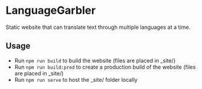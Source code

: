 # LanguageGarbler

Static website that can translate text through multiple languages at a time.

## Usage

* Run `npm run build` to build the website (files are placed in _site/)
* Run `npm run build:prod` to create a production build of the website (files are placed in _site/)
* Run `npm run serve` to host the _site/ folder locally
